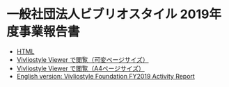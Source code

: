 # 一般社団法人ビブリオスタイル 2019年度事業報告書

- [HTML](https://vivliostyle.github.io/vivliostyle_doc/ja/reports/vivliostyle-report-2019/vf2019report.html)
- [Vivliostyle Viewer で閲覧（可変ページサイズ）](https://vivliostyle.org/viewer/#src=https://vivliostyle.github.io/vivliostyle_doc/ja/reports/vivliostyle-report-2019/vf2019report.html&bookMode=true)
- [Vivliostyle Viewer で閲覧（A4ページサイズ）](https://vivliostyle.org/viewer/#src=https://vivliostyle.github.io/vivliostyle_doc/ja/reports/vivliostyle-report-2019/vf2019report.html&bookMode=true&userStyle=data:,/*%3Cviewer%3E*/%0A@page%20%7B%20size:%20A4;%20%7D%0A/*%3C/viewer%3E*/)
- [English version: Vivliostyle Foundation FY2019 Activity Report](https://github.com/vivliostyle/vivliostyle_doc/tree/gh-pages/en/reports/vivliostyle-report-2019/)
